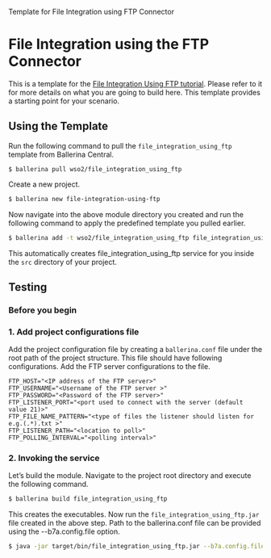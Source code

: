 Template for File Integration using FTP Connector
# File Integration using the FTP Connector

This is a template for the [File Integration Using FTP tutorial](https://ei.docs.wso2.com/en/7.0.0/ballerina-integrator/learn/tutorials/file-based-integrations/file-integration-using-ftp/1/). Please refer to it for more details on what you are going to build here. This template provides a starting point for your scenario. 

## Using the Template

Run the following command to pull the `file_integration_using_ftp` template from Ballerina Central.

```
$ ballerina pull wso2/file_integration_using_ftp
```

Create a new project.

```bash
$ ballerina new file-integration-using-ftp
```

Now navigate into the above module directory you created and run the following command to apply the predefined template you pulled earlier.

```bash
$ ballerina add -t wso2/file_integration_using_ftp file_integration_using_ftp
```

This automatically creates file_integration_using_ftp service for you inside the `src` directory of your project.  

## Testing

### Before you begin

### 1. Add project configurations file

Add the project configuration file by creating a `ballerina.conf` file under the root path of the project structure. 
This file should have following configurations. Add the FTP server configurations to the file.

```
FTP_HOST="<IP address of the FTP server>"
FTP_USERNAME="<Username of the FTP server >"
FTP_PASSWORD="<Password of the FTP server>"
FTP_LISTENER_PORT="<port used to connect with the server (default value 21)>"
FTP_FILE_NAME_PATTERN="<type of files the listener should listen for e.g.(.*).txt >"
FTP_LISTENER_PATH="<location to poll>"
FTP_POLLING_INTERVAL="<polling interval>"
```

### 2. Invoking the service

Let’s build the module. Navigate to the project root directory and execute the following command.

```bash
$ ballerina build file_integration_using_ftp
```

This creates the executables. Now run the `file_integration_using_ftp.jar` file created in the above step. Path to the ballerina.conf file can be provided using the --b7a.config.file option.

```bash
$ java -jar target/bin/file_integration_using_ftp.jar --b7a.config.file=path/to/ballerina.conf/file
```
